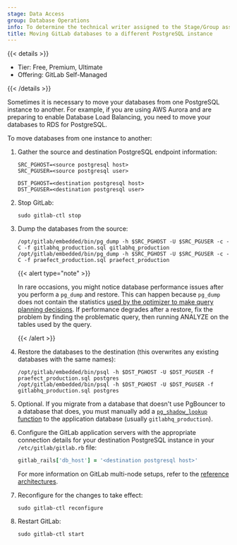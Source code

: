 ```yaml
---
stage: Data Access
group: Database Operations
info: To determine the technical writer assigned to the Stage/Group associated with this page, see https://handbook.gitlab.com/handbook/product/ux/technical-writing/#assignments
title: Moving GitLab databases to a different PostgreSQL instance
---
```


{{< details >}}

- Tier: Free, Premium, Ultimate
- Offering: GitLab Self-Managed

{{< /details >}}

Sometimes it is necessary to move your databases from one PostgreSQL instance to
another. For example, if you are using AWS Aurora and are preparing to
enable Database Load Balancing, you need to move your databases to
RDS for PostgreSQL.

To move databases from one instance to another:

1. Gather the source and destination PostgreSQL endpoint information:

   ```shell
   SRC_PGHOST=<source postgresql host>
   SRC_PGUSER=<source postgresql user>

   DST_PGHOST=<destination postgresql host>
   DST_PGUSER=<destination postgresql user>
   ```

1. Stop GitLab:

   ```shell
   sudo gitlab-ctl stop
   ```

1. Dump the databases from the source:

   ```shell
   /opt/gitlab/embedded/bin/pg_dump -h $SRC_PGHOST -U $SRC_PGUSER -c -C -f gitlabhq_production.sql gitlabhq_production
   /opt/gitlab/embedded/bin/pg_dump -h $SRC_PGHOST -U $SRC_PGUSER -c -C -f praefect_production.sql praefect_production
   ```

   {{< alert type="note" >}}

   In rare occasions, you might notice database performance issues after you perform
   a `pg_dump` and restore. This can happen because `pg_dump` does not contain the statistics
   [used by the optimizer to make query planning decisions](https://www.postgresql.org/docs/16/app-pgdump.html).
   If performance degrades after a restore, fix the problem by finding the problematic query,
   then running ANALYZE on the tables used by the query.

   {{< /alert >}}

1. Restore the databases to the destination (this overwrites any existing databases with the same names):

   ```shell
   /opt/gitlab/embedded/bin/psql -h $DST_PGHOST -U $DST_PGUSER -f praefect_production.sql postgres
   /opt/gitlab/embedded/bin/psql -h $DST_PGHOST -U $DST_PGUSER -f gitlabhq_production.sql postgres
   ```

1. Optional. If you migrate from a database that doesn't use PgBouncer to a database that does, you must manually add a [`pg_shadow_lookup` function](../gitaly/praefect.md#manual-database-setup) to the application database (usually `gitlabhq_production`).
1. Configure the GitLab application servers with the appropriate connection details
   for your destination PostgreSQL instance in your `/etc/gitlab/gitlab.rb` file:

   ```ruby
   gitlab_rails['db_host'] = '<destination postgresql host>'
   ```

   For more information on GitLab multi-node setups, refer to the [reference architectures](../reference_architectures/_index.md).

1. Reconfigure for the changes to take effect:

   ```shell
   sudo gitlab-ctl reconfigure
   ```

1. Restart GitLab:

   ```shell
   sudo gitlab-ctl start
   ```
